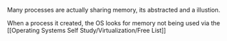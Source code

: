 Many processes are actually sharing memory, its abstracted and a illustion.

When a process it created, the OS looks for memory not being used via the [[Operating Systems Self Study/Virtualization/Free List]]
